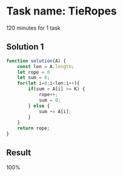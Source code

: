 # Task name: TieRopes

120 minutes for 1 task

## Solution 1

```javascript
function solution(A) {
    const len = A.length;
    let rope = 0
    let sum = 0;
    for(let i=0;i<len;i++){
        if(sum + A[i] >= K) {
            rope++;
            sum = 0;
        } else {
            sum += A[i];
        }
    }
    return rope;
}
```

## Result 

100%
